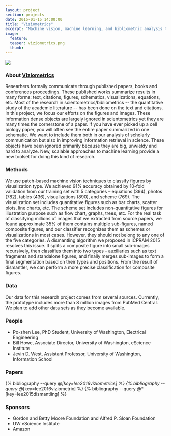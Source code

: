 ```yaml
---
layout: project
section: projects
date: 2015-01-15 14:00:00
title: "Viziometrics"
excerpt: "Machine vision, machine learning, and bibliometric analysis to understand how visualization is used to convey ideas in the scientific literature."
image:
  feature:
  teaser: viziometrics.png
  thumb:
---
```


<img class="teaser" src="{{ site.baseurl }}/images/viziometrics.png">

### About [Viziometrics](http://viziometrics.org/)
Researhers formally communicate through published papers, books and conferences proceedings. These published works summarize results in many forms: text, citations, figures, schematics, visualizations, equations, etc. Most of the research in scientometrics/bibliometrics -- the quantitative study of the academic literature -- has been done on the text and citations. In this project, we focus our efforts on the figures and images. These information dense objects are largely ignored in scientometrics yet they are many times the cornerstone of a paper. If you have ever picked up a cell biology paper, you will often see the entire paper summarized in one schematic. We want to include them both in our analysis of scholarly communication but also in improving information retrieval in science. These objects have been ignored primarily because they are big, unwieldy and hard to analyze. New, scalable approaches to machine learning provide a new toolset for doing this kind of research.

### Methods
We use patch-based machine vision techniques to classify figures by visualization type.  We achieved 91% accuracy obtained by 10-fold validation from our training set with 5 categories – equations (394), photos (782), tables (436), visualizations (890), and scheme (769). The visualization set includes quantitative figures such as bar charts, scatter plots, line charts, etc. The scheme set includes non-quantitative figures for illustration purpose such as flow chart, graphs, trees, etc. For the real task of classifying millions of images that we extracted from source papers, we found approximate 35% of them contains multiple sub-figures, named composite figures, and our classifier recognizes them as schemes or visualizations in most cases. However, they should not belong to any one of the five categories. A dismantling algorithm we proposed in ICPRAM 2015 resolves this issue. It splits a composite figure into small sub-images recursively, then classifies them into two types - auxiliaries such as text fragments and standalone figures, and finally merges sub-images to form a final segmentation based on their types and positions. From the result of dismantler, we can perform a more precise classification for composite figures.

### Data
Our data for this research project comes from several sources. Currently, the prototype includes more than 8 million images from PubMed Central. We plan to add other data sets as they become available.

### People
* Po-shen Lee, PhD Student, University of Washington, Electrical Engineering
* Bill Howe, Associate Director, University of Washington, eScience Institute
* Jevin D. West, Assistant Professor, University of Washington, Information School

### Papers

{% bibliography --query @*[key=lee2016viziometrics] %}
{% bibliography --query @*[key=lee2016viziometrix] %}
{% bibliography --query @*[key=lee2015dismantling] %}

### Sponsors
* Gordon and Betty Moore Foundation and Alfred P. Sloan Foundation
* UW eScience Institute
* Amazon
